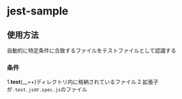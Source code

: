 # jest-sample

## 使用方法

自動的に特定条件に合致するファイルをテストファイルとして認識する

### 条件

1.__test__(__=_+_)ディレクトリ内に格納されているファイル
2.拡張子が`.test.js`or`.spec.js`のファイル

